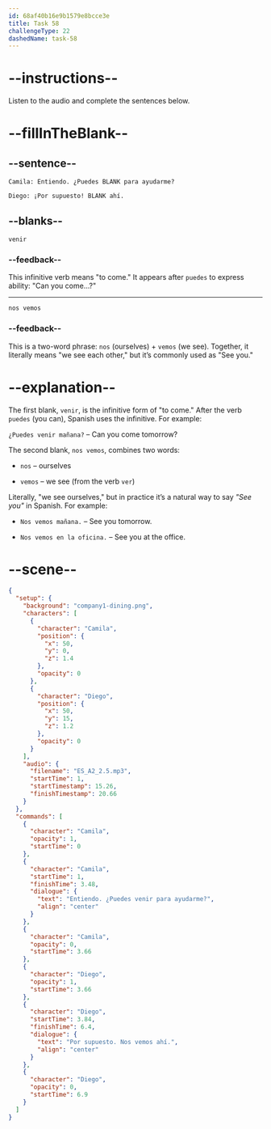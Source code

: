 ```yaml
---
id: 68af40b16e9b1579e8bcce3e
title: Task 58
challengeType: 22
dashedName: task-58
---
```


<!-- (Audio) Camila: Entiendo. ¿Puedes venir para ayudarme? Diego: ¡Por supuesto! Nos vemos ahí. -->

# --instructions--

Listen to the audio and complete the sentences below.

# --fillInTheBlank--

## --sentence--

`Camila: Entiendo. ¿Puedes BLANK para ayudarme?`

`Diego: ¡Por supuesto! BLANK ahí.`  

## --blanks--

`venir`

### --feedback--

This infinitive verb means "to come." It appears after `puedes` to express ability: "Can you come...?"

---

`nos vemos`

### --feedback--

This is a two-word phrase: `nos` (ourselves) + `vemos` (we see). Together, it literally means "we see each other," but it’s commonly used as "See you."

# --explanation--

The first blank, `venir`, is the infinitive form of "to come." After the verb `puedes` (you can), Spanish uses the infinitive. For example:

`¿Puedes venir mañana?` – Can you come tomorrow?  

The second blank, `nos vemos`, combines two words:

- `nos` – ourselves

- `vemos` – we see (from the verb `ver`)  

Literally, "we see ourselves," but in practice it’s a natural way to say *"See you"* in Spanish. For example:

- `Nos vemos mañana.` – See you tomorrow.

- `Nos vemos en la oficina.` – See you at the office.  

# --scene--

```json
{
  "setup": {
    "background": "company1-dining.png",
    "characters": [
      {
        "character": "Camila",
        "position": {
          "x": 50,
          "y": 0,
          "z": 1.4
        },
        "opacity": 0
      },
      {
        "character": "Diego",
        "position": {
          "x": 50,
          "y": 15,
          "z": 1.2
        },
        "opacity": 0
      }
    ],
    "audio": {
      "filename": "ES_A2_2.5.mp3",
      "startTime": 1,
      "startTimestamp": 15.26,
      "finishTimestamp": 20.66
    }
  },
  "commands": [
    {
      "character": "Camila",
      "opacity": 1,
      "startTime": 0
    },
    {
      "character": "Camila",
      "startTime": 1,
      "finishTime": 3.48,
      "dialogue": {
        "text": "Entiendo. ¿Puedes venir para ayudarme?",
        "align": "center"
      }
    },
    {
      "character": "Camila",
      "opacity": 0,
      "startTime": 3.66
    },
    {
      "character": "Diego",
      "opacity": 1,
      "startTime": 3.66
    },
    {
      "character": "Diego",
      "startTime": 3.84,
      "finishTime": 6.4,
      "dialogue": {
        "text": "Por supuesto. Nos vemos ahí.",
        "align": "center"
      }
    },
    {
      "character": "Diego",
      "opacity": 0,
      "startTime": 6.9
    }
  ]
}
```
